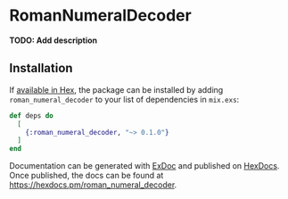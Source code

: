 # RomanNumeralDecoder

**TODO: Add description**

## Installation

If [available in Hex](https://hex.pm/docs/publish), the package can be installed
by adding `roman_numeral_decoder` to your list of dependencies in `mix.exs`:

```elixir
def deps do
  [
    {:roman_numeral_decoder, "~> 0.1.0"}
  ]
end
```

Documentation can be generated with [ExDoc](https://github.com/elixir-lang/ex_doc)
and published on [HexDocs](https://hexdocs.pm). Once published, the docs can
be found at <https://hexdocs.pm/roman_numeral_decoder>.


